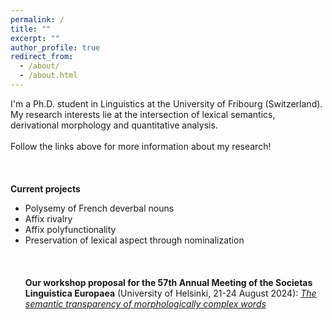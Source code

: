 ```yaml
---
permalink: /
title: ""
excerpt: ""
author_profile: true
redirect_from: 
  - /about/
  - /about.html
---
```


I'm a Ph.D. student in Linguistics at the University of Fribourg (Switzerland). My research interests lie at the intersection of lexical semantics, derivational morphology and quantitative analysis. 
\
\
Follow the links above for more information about my research!
\
\
\
\
**Current projects**
* Polysemy of French deverbal nouns
* Affix rivalry
* Affix polyfunctionality
* Preservation of lexical aspect through nominalization
\
\
\
\
**Our workshop proposal for the 57th Annual Meeting of the Societas Linguistica Europaea** (University of Helsinki, 21-24 August 2024): [*The semantic transparency of morphologically complex words*](https://societaslinguistica.eu/sle2024/wp-content/uploads/sites/6/2023/10/The-semantic-transparency-of-morphologically-complex-words.pdf) 
